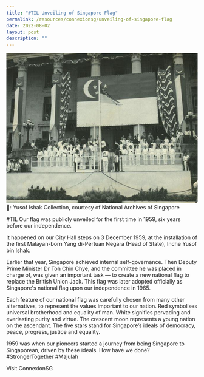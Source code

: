 ```yaml
---
title: "#TIL Unveiling of Singapore Flag"
permalink: /resources/connexionsg/unveiling-of-singapore-flag
date: 2022-08-02
layout: post
description: ""
---
```

![](/images/connexionsg/2022/Our%20SG%20flag.jpg)
📸: Yusof Ishak Collection, courtesy of National Archives of Singapore

#TIL Our flag was publicly unveiled for the first time in 1959, six years before our independence.

It happened on our City Hall steps on 3 December 1959, at the installation of the first Malayan-born Yang di-Pertuan Negara (Head of State), Inche Yusof bin Ishak.

Earlier that year, Singapore achieved internal self-governance. Then Deputy Prime Minister Dr Toh Chin Chye, and the committee he was placed in charge of, was given an important task — to create a new national flag to replace the British Union Jack. This flag was later adopted officially as Singapore's national flag upon our independence in 1965.

Each feature of our national flag was carefully chosen from many other alternatives, to represent the values important to our nation. Red symbolises universal brotherhood and equality of man. White signifies pervading and everlasting purity and virtue. The crescent moon represents a young nation on the ascendant. The five stars stand for Singapore’s ideals of democracy, peace, progress, justice and equality.

1959 was when our pioneers started a journey from being Singapore to Singaporean, driven by these ideals. How have we done? #StrongerTogether #Majulah


Visit ConnexionSG 